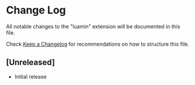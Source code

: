 # Change Log

All notable changes to the "luamin" extension will be documented in this file.

Check [Keep a Changelog](http://keepachangelog.com/) for recommendations on how to structure this file.

## [Unreleased]

- Initial release